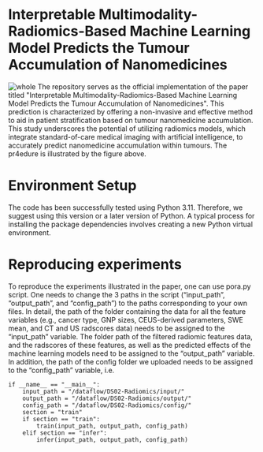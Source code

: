 # Interpretable Multimodality-Radiomics-Based Machine Learning Model Predicts the Tumour Accumulation of Nanomedicines
![whole](https://github.com/user-attachments/assets/0e51b252-9da7-48b0-883a-8036f4ea8f2e)
The repository serves as the official implementation of the paper titled "Interpretable Multimodality-Radiomics-Based Machine Learning Model Predicts the Tumour Accumulation of Nanomedicines". This prediction is characterized by offering a non-invasive and effective method to aid in patient stratification based on tumour nanomedicine accumulation. This study underscores the potential of utilizing radiomics models, which integrate standard-of-care medical imaging with artificial intelligence, to accurately predict nanomedicine accumulation within tumours. The pr4edure is illustrated by the figure above. 
# Environment Setup
The code has been successfully tested using Python 3.11. Therefore, we suggest using this version or a later version of Python. A typical process for installing the package dependencies involves creating a new Python virtual environment.
# Reproducing experiments
To reproduce the experiments illustrated in the paper, one can use pora.py script. One needs to change the 3 paths in the script (“input_path”, “output_path”, and “config_path”) to the paths corresponding to your own files. In detail, the path of the folder containing the data for all the feature variables (e.g., cancer type, GNP sizes, CEUS-derived parameters, SWE mean, and CT and US radscores data) needs to be assigned to the “input_path” variable. The folder path of the filtered radiomic features data, and the radscores of these features, as well as the predicted effects of the machine learning models need to be assigned to the “output_path” variable. In addition, the path of the config folder we uploaded needs to be assigned to the “config_path” variable, i.e.
```
if __name__ == "__main__":
    input_path = "/dataflow/DS02-Radiomics/input/"
    output_path = "/dataflow/DS02-Radiomics/output/"
    config_path = "/dataflow/DS02-Radiomics/config/"
    section = "train"
    if section == "train":
        train(input_path, output_path, config_path)
    elif section == "infer":
        infer(input_path, output_path, config_path)
```
